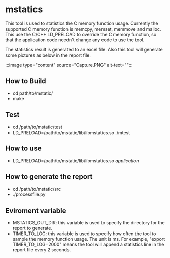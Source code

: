 # mstatics 

This tool is used to statistics the C memory function usage. Currently the supported C memory function is memcpy, memset, memmove and malloc. This use the C/C++ LD_PRELOAD to override the C memory function, so that the application code needn't change any code to use the tool.

The statistics result is generated to an excel file. Also this tool will generate some pictures as below in the report file.

:::image type="content" source="Capture.PNG"
alt-text="":::



## How to Build

* cd path/to/mstatic/
* make

## Test 
* cd /path/to/mstatic/test
* LD_PRELOAD=/path/to/mstatic/lib/libmstatics.so ./mtest

## How to use
*  LD_PRELOAD=/path/to/mstatic/lib/libmstatics.so *application*

## How to generate the report
* cd /path/to/mstatic/src
* ./processfile.py

## Eviroment variable
* MSTATICS_OUT_DIR: this variable is used to specify the directory for the report to generate.
* TIMER_TO_LOG: this variable is used to specify how often the tool to sample the memory function usage. The unit is ms. For example, "export TIMER_TO_LOG=2000" means the tool will append a statistics line in the report file every 2 seconds.

